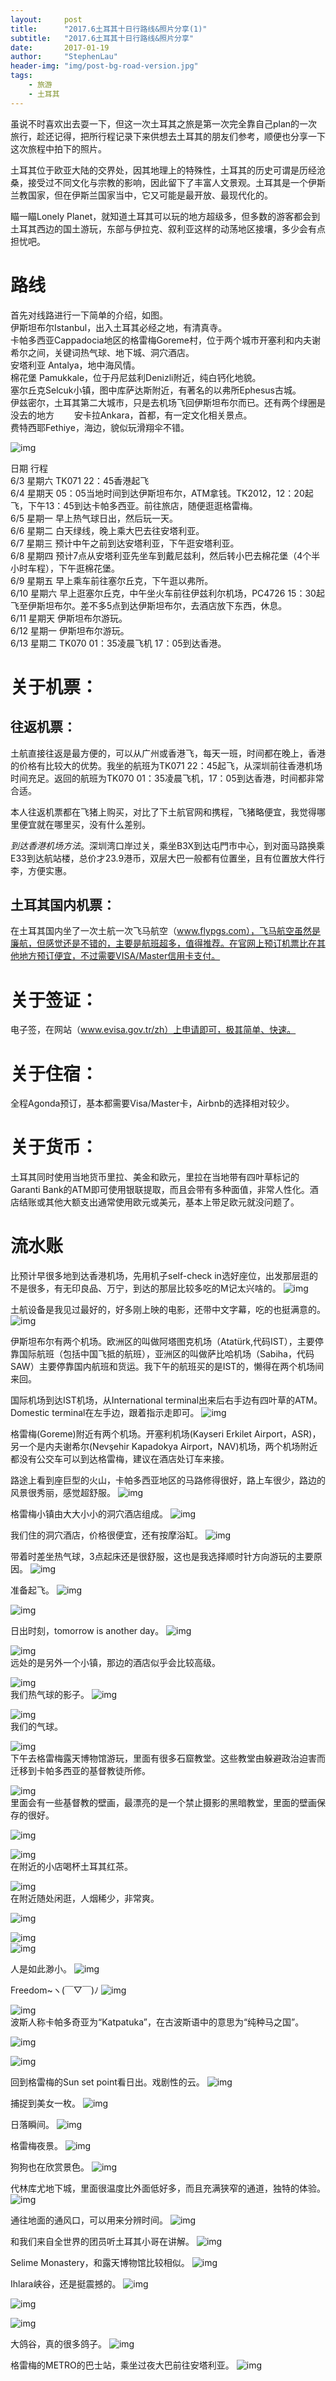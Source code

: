 ```yaml
---
layout:     post
title:      "2017.6土耳其十日行路线&照片分享(1)"
subtitle:   "2017.6土耳其十日行路线&照片分享"
date:       2017-01-19
author:     "StephenLau"
header-img: "img/post-bg-road-version.jpg"
tags:
    - 旅游
    - 土耳其
---
```


虽说不时喜欢出去耍一下，但这一次土耳其之旅是第一次完全靠自己plan的一次旅行，趁还记得，把所行程记录下来供想去土耳其的朋友们参考，顺便也分享一下这次旅程中拍下的照片。

土耳其位于欧亚大陆的交界处，因其地理上的特殊性，土耳其的历史可谓是历经沧桑，接受过不同文化与宗教的影响，因此留下了丰富人文景观。土耳其是一个伊斯兰教国家，但在伊斯兰国家当中，它又可能是最开放、最现代化的。

瞄一瞄Lonely Planet，就知道土耳其可以玩的地方超级多，但多数的游客都会到土耳其西边的国土游玩，东部与伊拉克、叙利亚这样的动荡地区接壤，多少会有点担忧吧。
# 路线
首先对线路进行一下简单的介绍，如图。  
伊斯坦布尔Istanbul，出入土耳其必经之地，有清真寺。  
卡帕多西亚Cappadocia地区的格雷梅Goreme村，位于两个城市开塞利和内夫谢希尔之间，关键词热气球、地下城、洞穴酒店。  
安塔利亚 Antalya，地中海风情。   
棉花堡 Pamukkale，位于丹尼兹利Denizli附近，纯白钙化地貌。  
塞尔丘克Selcuk小镇，图中库萨达斯附近，有著名的以弗所Ephesus古城。  
伊兹密尔，土耳其第二大城市，只是去机场飞回伊斯坦布尔而已。还有两个绿圈是没去的地方　　
安卡拉Ankara，首都，有一定文化相关景点。  
费特西耶Fethiye，海边，貌似玩滑翔伞不错。

![img](http://static2.ivwen.com/user/15183112/c79d68255d100001f4eb2d201e40117e.jpg-mobile)                                    

日期		行程  
6/3 星期六	TK071 22：45香港起飞   
6/4 星期天	05：05当地时间到达伊斯坦布尔，ATM拿钱。TK2012，12：20起飞，下午13：45到达卡帕多西亚。前往旅店，随便逛逛格雷梅。  
6/5 星期一	早上热气球日出，然后玩一天。  
6/6 星期二	白天绿线，晚上乘大巴去往安塔利亚。  
6/7 星期三 	预计中午之前到达安塔利亚，下午逛安塔利亚。  
6/8 星期四	预计7点从安塔利亚先坐车到戴尼兹利，然后转小巴去棉花堡（4个半小时车程），下午逛棉花堡。  
6/9 星期五	早上乘车前往塞尔丘克，下午逛以弗所。  
6/10 星期六	 早上逛塞尔丘克，中午坐火车前往伊兹利尔机场，PC4726 15：30起飞至伊斯坦布尔。差不多5点到达伊斯坦布尔，去酒店放下东西，休息。  
6/11 星期天	 伊斯坦布尔游玩。  
6/12 星期一	 伊斯坦布尔游玩。  
6/13 星期二	 TK070 01：35凌晨飞机 17：05到达香港。

# 关于机票：

## 往返机票：
土航直接往返是最方便的，可以从广州或香港飞，每天一班，时间都在晚上，香港的价格有比较大的优势。我坐的航班为TK071 22：45起飞，从深圳前往香港机场时间充足。返回的航班为TK070 01：35凌晨飞机，17：05到达香港，时间都非常合适。

本人往返机票都在飞猪上购买，对比了下土航官网和携程，飞猪略便宜，我觉得哪里便宜就在哪里买，没有什么差别。 

*到达香港机场方法*。深圳湾口岸过关，乘坐B3X到达屯門市中心，到对面马路换乘E33到达航站楼，总价才23.9港币，双层大巴一般都有位置坐，且有位置放大件行李，方便实惠。

## 土耳其国内机票：
在土耳其国内坐了一次土航一次飞马航空（www.flypgs.com），飞马航空虽然是廉航，但感觉还是不错的，主要是航班超多，值得推荐。在官网上预订机票比在其他地方预订便宜，不过需要VISA/Master信用卡支付。

# 关于签证：

电子签，在网站（www.evisa.gov.tr/zh）上申请即可，极其简单、快速。

# 关于住宿：

全程Agonda预订，基本都需要Visa/Master卡，Airbnb的选择相对较少。

# 关于货币：
土耳其同时使用当地货币里拉、美金和欧元，里拉在当地带有四叶草标记的Garanti Bank的ATM即可使用银联提取，而且会带有多种面值，非常人性化。酒店结账或其他大额支出通常使用欧元或美元，基本上带足欧元就没问题了。

# 流水账
比预计早很多地到达香港机场，先用机子self-check in选好座位，出发那层逛的不是很多，有无印良品、万宁，到达的那层比较多吃的M记太兴啥的。
![img](http://static2.ivwen.com/user/15183112/c79559dfa83000014a961c903ff01b84.jpg-mobile)                                    

土航设备是我见过最好的，好多刚上映的电影，还带中文字幕，吃的也挺满意的。
![img](http://static2.ivwen.com/user/15183112/c79559eea6900001ed4812225ea512e0.jpg-mobile)                                    

伊斯坦布尔有两个机场。欧洲区的叫做阿塔图克机场（Atatürk,代码IST），主要停靠国际航班（包括中国飞抵的航班），亚洲区的叫做萨比哈机场（Sabiha，代码SAW）主要停靠国内航班和货运。我下午的航班买的是IST的，懒得在两个机场间来回。

国际机场到达IST机场，从International terminal出来后右手边有四叶草的ATM。Domestic terminal在左手边，跟着指示走即可。
![img](http://static2.ivwen.com/user/15183112/c79d702c64200001a75617e0a16315c2.jpg-mobile)                                    

格雷梅(Goreme)附近有两个机场。开塞利机场(Kayseri Erkilet Airport，ASR)，另一个是内夫谢希尔(Nevşehir Kapadokya Airport，NAV)机场，两个机场附近都没有公交车可以到达格雷梅，建议在酒店处订车来接。

路途上看到座巨型的火山，卡帕多西亚地区的马路修得很好，路上车很少，路边的风景很秀丽，感觉超舒服。
![img](http://static2.ivwen.com/user/15183112/c79d7031b7d00001a5f4b2d1173626a0.jpg-mobile)                                    

格雷梅小镇由大大小小的洞穴酒店组成。
![img](http://static2.ivwen.com/user/15183112/c79d703a4e200001c29ab4bd16a07d00.jpg-mobile)                                    

我们住的洞穴酒店，价格很便宜，还有按摩浴缸。
![img](http://static2.ivwen.com/user/15183112/c79d702025000001732fe0f719c11c77.jpg-mobile)                                    

带着时差坐热气球，3点起床还是很舒服，这也是我选择顺时针方向游玩的主要原因。
![img](http://static2.ivwen.com/user/15183112/c79d7045c1c0000185231cb041f02580.jpg-mobile)                                    

准备起飞。
  ![img](http://static2.ivwen.com/user/15183112/c79d7045c1d0000159cce2b6105610dd.jpg-mobile)                                    


  ![img](http://static2.ivwen.com/user/15183112/c79d7080b0900001d4ba89031a4b17e8.jpg-mobile)                                    

日出时刻，tomorrow is another day。
  ![img](http://static2.ivwen.com/user/15183112/c79d7080b09000014619132019951677.jpg-mobile)                                    

 

  ![img](http://static2.ivwen.com/user/15183112/c79d7080b0a00001355e36b44ad01cfa.jpg-mobile)                                    
远处的是另外一个小镇，那边的酒店似乎会比较高级。


  ![img](http://static2.ivwen.com/user/15183112/c79d7080b0a0000160ba90e110fe1f29.jpg-mobile)                                    
我们热气球的影子。
  ![img](http://static2.ivwen.com/user/15183112/c79d7080b0a00001b2ac19731d20130e.jpg-mobile)                                    


  ![img](http://static2.ivwen.com/user/15183112/c79d7080b0a0000150151dd6ad801600.jpg-mobile)                                    
 我们的气球。

  ![img](http://static2.ivwen.com/user/15183112/c79d7080b0a00001d7311f03c2e01f05.jpg-mobile)                                    
下午去格雷梅露天博物馆游玩，里面有很多石窟教堂。这些教堂由躲避政治迫害而迁移到卡帕多西亚的基督教徒所修。

  ![img](http://static2.ivwen.com/user/15183112/c79d7080b0a000013d20e4d01f5da8e0.jpg-mobile)                                    
里面会有一些基督教的壁画，最漂亮的是一个禁止摄影的黑暗教堂，里面的壁画保存的很好。

 

  ![img](http://static2.ivwen.com/user/15183112/c79d70f1f6900001cd9c15fe12735cc0.jpg-mobile)                                    

  ![img](http://static2.ivwen.com/user/15183112/c79d7080b0b00001e43259e0dd8015be.jpg-mobile)                                    
在附近的小店喝杯土耳其红茶。

  ![img](http://static2.ivwen.com/user/15183112/c79d70e8593000015b9e1700d5e0d820.jpg-mobile)                                    
在附近随处闲逛，人烟稀少，非常爽。

![img](http://static2.ivwen.com/user/15183112/c79d7080b0c00001af77efd01b005810.jpg-mobile)                                    

  ![img](http://static2.ivwen.com/user/15183112/c79d7080b0b00001c6ed15131d702200.jpg-mobile)                                    
  ![img](http://static2.ivwen.com/user/15183112/c79d7080b0d000015941cd888eb9159c.jpg-mobile)                                    

 人是如此渺小。
  ![img](http://static2.ivwen.com/user/15183112/c79d714653700001356da7e0c36088f0.jpg-mobile)                                    

 Freedom~ヽ(￣▽￣)ﾉ
  ![img](http://static2.ivwen.com/user/15183112/c79d7169baf00001488b13c1b1801a3b.jpg-mobile)                                    


  ![img](http://static2.ivwen.com/user/15183112/c79d714653700001522e1ba01a90afa0.jpg-mobile)                                    
 波斯人称卡帕多奇亚为“Katpatuka”，在古波斯语中的意思为“纯种马之国”。

  ![img](http://static2.ivwen.com/user/15183112/c79d7080b0d000018786569f1340e320.jpg-mobile)                                    

  ![img](http://static2.ivwen.com/user/15183112/c79d7080b0d000019ad8aed3137014f0.jpg-mobile)                                    

回到格雷梅的Sun set point看日出。戏剧性的云。
  ![img](http://static2.ivwen.com/user/15183112/c79d71750d1000017c521240fea31db6.jpg-mobile)                                    

捕捉到美女一枚。
  ![img](http://static2.ivwen.com/user/15183112/c79d718ed450000183bd13d068c17ee0.jpg-mobile)                                    

日落瞬间。
  ![img](http://static2.ivwen.com/user/15183112/c79d718ed45000013e4aa81013601f37.jpg-mobile)                                    

格雷梅夜景。
  ![img](http://static2.ivwen.com/user/15183112/c79d71750d1000015355117018246d10.jpg-mobile)                                    

狗狗也在欣赏景色。
  ![img](http://static2.ivwen.com/user/15183112/c79d71750d10000152e918b01df54dc0.jpg-mobile)                                    

代林库尤地下城，里面很温度比外面低好多，而且充满狭窄的通道，独特的体验。
  ![img](http://static2.ivwen.com/user/15183112/c79d89e02e2000013be1196a43f0e5b0.jpg-mobile)                                    

通往地面的通风口，可以用来分辨时间。
  ![img](http://static2.ivwen.com/user/15183112/c79d8a35f7c00001eb176e502a304e30.jpg-mobile)                                    

和我们来自全世界的团员听土耳其小哥在讲解。
  ![img](http://static2.ivwen.com/user/15183112/c79d8a6c5bd000013730112dbb2aacc0.jpg-mobile)                                    

Selime Monastery，和露天博物馆比较相似。
  ![img](http://static2.ivwen.com/user/15183112/c79d71750d1000016414b5404a801706.jpg-mobile)                                    

 Ihlara峡谷，还是挺震撼的。
  ![img](http://static2.ivwen.com/user/15183112/c79d71750d10000145b216b418401977.jpg-mobile)                                    


  ![img](http://static2.ivwen.com/user/15183112/c79d71750d1000018c193961f6961778.jpg-mobile)                                    

  ![img](http://static2.ivwen.com/user/15183112/c79d71750d20000126b412a02b876d80.jpg-mobile)                                    

 大鸽谷，真的很多鸽子。
  ![img](http://static2.ivwen.com/user/15183112/c79d8bf3420000016bfb135016fd70e0.jpg-mobile)                                    

 格雷梅的METRO的巴士站，乘坐过夜大巴前往安塔利亚。
  ![img](http://static2.ivwen.com/user/15183112/c79d8bff89300001404c2960dad11491.jpg-mobile)                                    